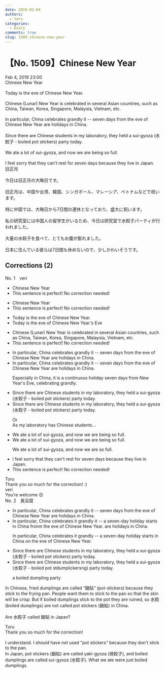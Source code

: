 ```yaml
---
date: 2019-02-04
authors:
  - toru
categories:
  - Diary
comments: true
slug: 1509_chinese-new-year
---
```


# 【No. 1509】Chinese New Year
<div class="date">Feb 4, 2019 23:00</div>
<div id="post"><div id="body_show_ori">
Chinese New Year<br/><br/>Today is the eve of Chinese New Year.<br/><br/>Chinese (Lunar) New Year is celebrated in several Asian countries, such as China, Taiwan, Korea, Singapore, Malaysia, Vietnam, etc.<br/><br/>In particular, China celebrates grandly it -- seven days from the eve of Chinese New Year are holidays in China.<br/><br/>Since there are Chinese students in my laboratory, they held a sui-gyoza (水餃子 - boiled pot stickers) party today.<br/><br/>We ate a lot of sui-gyoza, and now we are being so full.<br/><br/>I feel sorry that they can't rest for seven days because they live in Japan.
</div></div>

<!-- more -->

<div id="post_ja"><div id="body_show_mo">
旧正月<br/><br/>今日は旧正月の大晦日です。<br/><br/>旧正月は、中国や台湾、韓国、シンガポール、マレーシア、ベトナムなどで祝います。<br/><br/>特に中国では、大晦日から7日間の連休となっており、盛大に祝います。<br/><br/>私の研究室には中国人の留学生がいるため、今日は研究室で水餃子パーティが行われました。<br/><br/>大量の水餃子を食べて、とてもお腹が膨れました。<br/><br/>日本に住んでいる彼らは7日間も休めないので、少しかわいそうです。
</div></div>

## Corrections (2)
<div id="block"><div class="first_name"> No. 1　<span class="just_name">veri</span></div><div id="block2">
<ul class="correction_field">
<li class="incorrect">Chinese New Year</li>
<li class="corrected perfect">This sentence is perfect! No correction needed!</li>
</ul>
<ul class="correction_field">
<li class="incorrect">Chinese New Year</li>
<li class="corrected perfect">This sentence is perfect! No correction needed!</li>
</ul>
<ul class="correction_field">
<li class="incorrect">Today is the eve of Chinese New Year.</li>
<li class="corrected correct">
Today is <span class="f_gray"><span class="sline">the eve of </span></span>Chinese New Year<span class="f_gray"><span class="sline">.</span></span><span class="f_red">’s Eve</span>
</li>
</ul>
<ul class="correction_field">
<li class="incorrect">Chinese (Lunar) New Year is celebrated in several Asian countries, such as China, Taiwan, Korea, Singapore, Malaysia, Vietnam, etc.</li>
<li class="corrected perfect">This sentence is perfect! No correction needed!</li>
</ul>
<ul class="correction_field">
<li class="incorrect">In particular, China celebrates grandly it -- seven days from the eve of Chinese New Year are holidays in China.</li>
<li class="corrected correct">
In particular, China celebrates grandly it -- seven days from the eve of Chinese New Year are holidays in China.
<p class="correction_comment">Especially in China, it is a continuous holiday seven days from New Year's Eve, celebrating grandly.</p>
</li>
</ul>
<ul class="correction_field">
<li class="incorrect">Since there are Chinese students in my laboratory, they held a sui-gyoza (水餃子 - boiled pot stickers) party today.</li>
<li class="corrected correct">
Since there are Chinese students in my laboratory, they held a sui-gyoza (水餃子 - boiled pot stickers) party today.
<p class="correction_comment">Or<br/>As my laboratory has Chinese students...</p>
</li>
</ul>
<ul class="correction_field">
<li class="incorrect">We ate a lot of sui-gyoza, and now we are being so full.</li>
<li class="corrected correct">
We ate a lot of sui-gyoza, and now we are <span class="f_gray"><span class="sline">being </span></span>so full.
<p class="correction_comment">We ate a lot of sui-gyoza, and now we are so full.</p>
</li>
</ul>
<ul class="correction_field">
<li class="incorrect">I feel sorry that they can't rest for seven days because they live in Japan.</li>
<li class="corrected perfect">This sentence is perfect! No correction needed!</li>
</ul>
</div><div class="name"><span class="just_name">Toru</span><br>
Thank you so much for the correction! :)
</div>
<div class="name"><span class="just_name">veri</span><br>
You’re welcome 😊 
</div>
</div>
<div id="block"><div class="first_name"> No. 2　<span class="just_name">臭豆腐</span></div><div id="block2">
<ul class="correction_field">
<li class="incorrect">In particular, China celebrates grandly it -- seven days from the eve of Chinese New Year are holidays in China.</li>
<li class="corrected correct">
In particular, China celebrates <span class="f_red">it </span>grandly <span class="f_gray"><span class="sline">it </span></span>-- <span class="f_red">a </span>seven<span class="f_red">-day</span> <span class="f_red">holi</span>day<span class="f_red"> </span>s<span class="f_red">tarts</span> <span class="f_red">in China  </span><span class="f_gray"><span class="sline">fr</span></span>o<span class="f_red">n</span><span class="f_gray"><span class="sline">m</span></span> the eve of Chinese New Year<span class="f_red">.</span> <span class="f_gray"><span class="sline">are holidays in China.</span></span>
<p class="correction_comment">In particular, China celebrates it grandly -- a seven-day holiday starts in China  on the eve of Chinese New Year.</p>
</li>
</ul>
<ul class="correction_field">
<li class="incorrect">Since there are Chinese students in my laboratory, they held a sui-gyoza (水餃子 - boiled pot stickers) party today.</li>
<li class="corrected correct">
Since there are Chinese students in my laboratory, they held a sui-gyoza (水餃子 - boiled <span class="f_gray"><span class="sline">pot</span></span> <span class="f_gray"><span class="sline">st</span></span><span class="f_red">dumpl</span>i<span class="f_gray"><span class="sline">ckers</span></span><span class="f_red">ng</span>) party today.
<p class="correction_comment">a boiled dumpling party</p>
</li>
</ul>
<p class="comment_small">
 In Chinese, fried dumplings are called “鍋貼” (pot-stickers) because they stick to the frying pan. People want them to stick to the pan so that the skin will be crisp. But if boiled dumplings stick to the pot they are ruined, so 水餃 (boiled dumplings) are not called pot stickers (鍋貼) in China.
 <br/>
 <br/>
 Are 水餃子 called 鍋貼 in Japan?
</p>

</div><div class="name"><span class="just_name">Toru</span><br>
Thank you so much for the correction!<br/><br/>I understand. I should have not used "pot stickers" because they don't stick to the pan.<br/>In Japan, pot stickers (鍋貼) are called yaki-gyoza (焼餃子), and boiled dumplings are called sui-gyoza (水餃子). What we ate were just boiled dumplings.
</div>
</div>
